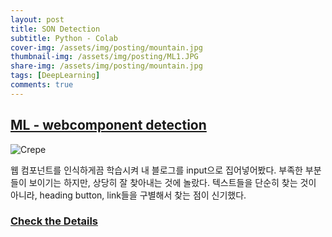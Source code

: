 ```yaml
---
layout: post
title: SON Detection
subtitle: Python - Colab
cover-img: /assets/img/posting/mountain.jpg
thumbnail-img: /assets/img/posting/ML1.JPG
share-img: /assets/img/posting/mountain.jpg
tags: [DeepLearning]
comments: true
---
```


## [ML - webcomponent detection](https://github.com/youseop/WebComponent_Detection)

![Crepe](https://user-images.githubusercontent.com/66366941/98974574-695d3d00-2558-11eb-8a23-f6bcef7f4aff.JPG)

웹 컴포넌트를 인식하게끔 학습시켜 내 블로그를 input으로 집어넣어봤다. 부족한 부분들이 보이기는 하지만, 상당히 잘 찾아내는 것에 놀랐다. 텍스트들을 단순히 찾는 것이 아니라, heading button, link들을 구별해서 찾는 점이 신기했다.

### [Check the Details](https://github.com/youseop/WebComponent_Detection)

<br>
